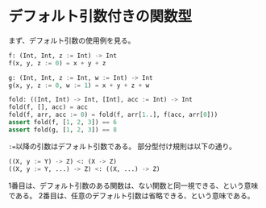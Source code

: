 # デフォルト引数付きの関数型


まず、デフォルト引数の使用例を見る。

```python
f: (Int, Int, z := Int) -> Int
f(x, y, z := 0) = x + y + z

g: (Int, Int, z := Int, w := Int) -> Int
g(x, y, z := 0, w := 1) = x + y + z + w

fold: ((Int, Int) -> Int, [Int], acc := Int) -> Int
fold(f, [], acc) = acc
fold(f, arr, acc := 0) = fold(f, arr[1..], f(acc, arr[0]))
assert fold(f, [1, 2, 3]) == 6
assert fold(g, [1, 2, 3]) == 8
```

`:=`以降の引数はデフォルト引数である。
部分型付け規則は以下の通り。

```python
((X, y := Y) -> Z) <: (X -> Z)
((X, y := Y, ...) -> Z) <: ((X, ...) -> Z)
```

1番目は、デフォルト引数のある関数は、ない関数と同一視できる、という意味である。
2番目は、任意のデフォルト引数は省略できる、という意味である。
